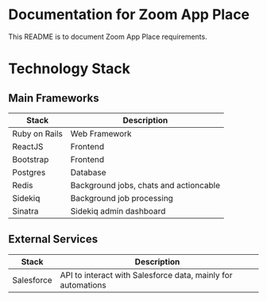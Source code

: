 # Documentation for Zoom App Place

This README is to document Zoom App Place requirements.

# Technology Stack

## Main Frameworks

| Stack         | Description                            |
| ------------- | -------------------------------------- |
| Ruby on Rails | Web Framework                          |
| ReactJS       | Frontend                               |
| Bootstrap     | Frontend                               |
| Postgres      | Database                               |
| Redis         | Background jobs, chats and actioncable |
| Sidekiq       | Background job processing              |
| Sinatra       | Sidekiq admin dashboard                |

## External Services

| Stack      | Description                                                  |
| ---------- | ------------------------------------------------------------ |
| Salesforce | API to interact with Salesforce data, mainly for automations |

